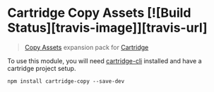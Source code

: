 # Cartridge Copy Assets [![Build Status][travis-image]][travis-url]

> [Copy Assets](https://github.com/cartridge/cartridge-copy-assets) expansion pack for  [Cartridge](https://github.com/cartridge/cartridge)


To use this module, you will need [cartridge-cli](https://github.com/cartridge/cartridge-cli) installed and have a cartridge project setup.

```
npm install cartridge-copy --save-dev
```
